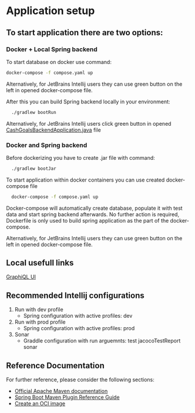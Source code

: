 # Application setup

## To start application there are two options:

### Docker + Local Spring backend

To start database on docker use command:
```bash
docker-compose -f compose.yaml up 
```

Alternatively, for JetBrains Intellij users they can use green button on the left in opened docker-compose file.

After this you can build Spring backend locally in your environment:
```bash
  ./gradlew bootRun
```

Alternatively, for JetBrains Intellij users click green button in opened
[CashGoalsBackendApplication.java](src/main/java/pl/cashgoals/CashGoalsBackendApplication.java) file

### Docker and Spring backend
Before dockerizing you have to create .jar file with command:
```bash
  ./gradlew bootJar
```

To start application within docker containers you can use created docker-compose file
```bash
  docker-compose -f compose.yaml up
```

Docker-compose will automatically create database, populate it with test data and start spring backend afterwards.
No further action is required, Dockerfile is only used to build spring application as the part of the docker-compose.

Alternatively, for JetBrains Intellij users they can use green button on the left in opened docker-compose file.

## Local usefull links

[GraphiQL UI](http://localhost:8080/graphiql?path=/graphql)

## Recommended Intellij configurations

1. Run with dev profile
   - Spring configuration with active profiles: dev
2. Run with prod profile
   - Spring configuration with active profiles: prod
3. Sonar
   - Graddle configuration with run arguemnts: test jacocoTestReport sonar

## Reference Documentation

For further reference, please consider the following sections:

* [Official Apache Maven documentation](https://maven.apache.org/guides/index.html)
* [Spring Boot Maven Plugin Reference Guide](https://docs.spring.io/spring-boot/docs/3.0.2/maven-plugin/reference/html/)
* [Create an OCI image](https://docs.spring.io/spring-boot/docs/3.0.2/maven-plugin/reference/html/#build-image)

